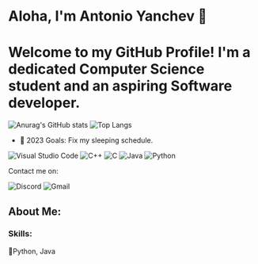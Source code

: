 # Aloha, I'm Antonio Yanchev 👋

<h1>
  Welcome to my GitHub Profile! I'm a dedicated Computer Science student and an aspiring Software developer.
</h1>


![Anurag's GitHub stats](https://github-readme-stats.vercel.app/api?username=eMhctaCtnaCuoY&show_icons=true&theme=radical)
![Top Langs](https://github-readme-stats.vercel.app/api/top-langs/?username=eMhctaCtnaCuoY&hide_progress=true)

- 🥅 2023 Goals: Fix my sleeping schedule.




![Visual Studio Code](https://img.shields.io/badge/Visual%20Studio%20Code-0078d7.svg?style=for-the-badge&logo=visual-studio-code&logoColor=white)
![C++](https://img.shields.io/badge/c++-%2300599C.svg?style=for-the-badge&logo=c%2B%2B&logoColor=white)
![C](https://img.shields.io/badge/c-%2300599C.svg?style=for-the-badge&logo=c&logoColor=white)
![Java](https://img.shields.io/badge/java-%23ED8B00.svg?style=for-the-badge&logo=openjdk&logoColor=white)
![Python](https://img.shields.io/badge/python-3670A0?style=for-the-badge&logo=python&logoColor=ffdd54)

Contact me on:

![Discord](https://img.shields.io/badge/Discord-%235865F2.svg?style=for-the-badge&logo=discord&logoColor=white)
![Gmail](https://img.shields.io/badge/Gmail-D14836?style=for-the-badge&logo=gmail&logoColor=white)
## About Me:

 ### Skills:
 :pushpin:Python, Java
